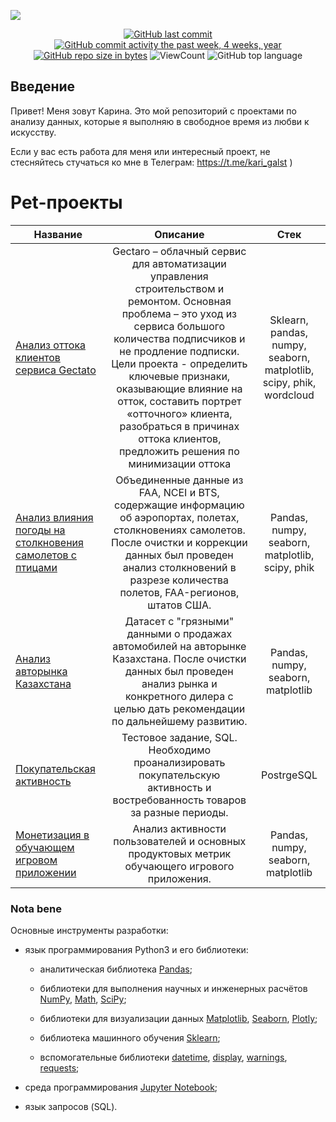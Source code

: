 ![](https://superwalls.top/uploads/posts/2022-03/1648693428_18-gamerwall-pro-p-analitika-fon-krasivie-19.jpg)

<div id="badges" align="center">

[![GitHub last commit](https://img.shields.io/github/last-commit/KariGalst/pet_projects.svg)](https://github.com/KariGalst/pet_projects) 
[![GitHub commit activity the past week, 4 weeks, year](https://img.shields.io/github/commit-activity/y/KariGalst/pet_projects.svg)](https://github.com/KariGalst/pet_projects) 
[![GitHub repo size in bytes](https://img.shields.io/github/repo-size/KariGalst/pet_projects.svg)](https://github.com/KariGalst/pet_projects)
![ViewCount](https://views.whatilearened.today/views/github/KariGalst/pet_projects.svg?cache=remove)
![GitHub top language](https://img.shields.io/github/languages/top/KariGalst/pet_projects.svg?style=flat)

</div>

## Введение
Привет! Меня зовут Карина. Это мой репозиторий с проектами по анализу данных, которые я выполняю в свободное время из любви к искусству.

Если у вас есть работа для меня или интересный проект, не стесняйтесь стучаться ко мне в Телеграм: https://t.me/kari_galst )


# Pet-проекты
Название|Описание | Стек
-----------|:-------:|:--------: 
[Анализ оттока клиентов сервиса Gectato](https://github.com/KariGalst/pet_projects/blob/main/Gectaro_churn/gectaro_churn.ipynb)| Gectaro – облачный сервис для автоматизации управления строительством и ремонтом. Основная проблема – это уход из сервиса большого количества подписчиков и не продление подписки. Цели проекта - определить ключевые признаки, оказывающие влияние на отток, составить портрет «отточного» клиента, разобраться в причинах оттока клиентов, предложить решения по минимизации оттока| Sklearn, pandas, numpy, seaborn, matplotlib, scipy, phik, wordcloud
[Анализ влияния погоды на столкновения самолетов с птицами](https://github.com/KariGalst/pet_projects/blob/main/Bird_strike_analyses/birds_vs_planes.ipynb)| Объединенные данные из FAA, NCEI и BTS, содержащие информацию об аэропортах, полетах, столкновениях самолетов. После очистки и коррекции данных был проведен анализ столкновений в разрезе количества полетов, FAA-регионов, штатов США.| Pandas, numpy, seaborn, matplotlib, scipy, phik
[Анализ авторынка Казахстана](https://github.com/KariGalst/pet_projects/blob/main/Kazakhstan_car_market/auto_market_kaz.ipynb)| Датасет с "грязными" данными о продажах автомобилей на авторынке Казахстана. После очистки данных был проведен анализ рынка и конкретного дилера с целью дать рекомендации по дальнейшему развитию. | Pandas, numpy, seaborn, matplotlib
[Покупательская активность](https://github.com/KariGalst/pet_projects/blob/main/SQL_test_task/sql_test_task.sql)| Тестовое задание, SQL. Необходимо проанализировать покупательскую активность и востребованность товаров за разные периоды. | PostrgeSQL
[Монетизация в обучающем игровом приложении](https://github.com/KariGalst/pet_projects/blob/main/Product_metrics/product_metrics.ipynb)| Анализ активности пользователей и основных продуктовых метрик обучающего игрового приложения. | Pandas, numpy, seaborn, matplotlib



### Nota bene

Основные инструменты разработки:

* язык программирования Python3 и его библиотеки:

    + аналитическая библиотека [Pandas](https://pandas.pydata.org/);

    + библиотеки для выполнения научных и инженерных расчётов [NumPy](https://numpy.org/), [Math](https://docs.python.org/3/library/math.html), [SciPy](https://scipy.org/);

    + библиотеки для визуализации данных [Matplotlib](https://matplotlib.org/), [Seaborn](https://seaborn.pydata.org/), [Plotly](https://plotly.com/python/);

    + библиотека машинного обучения [Sklearn](https://www.sklearn.org/);

    + вспомогательные библиотеки [datetime](https://docs.python.org/3/library/datetime.html), [display](https://ipython.org/ipython-doc/3/api/generated/IPython.display.html), [warnings](https://docs.python.org/3/library/warnings.html), [requests](https://pythonru.com/biblioteki/kratkoe-rukovodstvo-po-biblioteke-python-requests);

* среда программирования [Jupyter Notebook](https://jupyter.org/);

* язык запросов (SQL).

